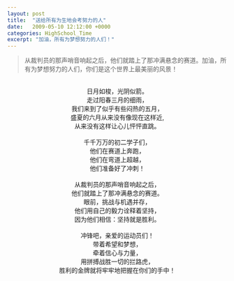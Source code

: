 ```yaml
---
layout: post
title:  "送给所有为生地会考努力的人"
date:   2009-05-10 12:12:00 +0000
categories: HighSchool_Time
excerpt: "加油，所有为梦想努力的人们！"
---
```


<div>
<blockquote class='quote-style'>
从裁判员的那声哨音响起之后，他们就踏上了那冲满悬念的赛道。加油，所有为梦想努力的人们，你们是这个世界上最美丽的风景！
</blockquote>
</div>

<div align='center'>
<br>
日月如梭，光阴似箭。 <br>
走过阳春三月的细雨， <br>
我们来到了似乎有些闷热的五月， <br>
盛夏的六月从来没有像现在这样近, <br>
从来没有这样让心儿怦怦直跳。 <br>
<br>
千千万万的初二学子们， <br>
他们在赛道上奔跑， <br>
他们在弯道上超越， <br>
他们准备好了冲刺！ <br>
<br>
从裁判员的那声哨音响起之后， <br>
他们就踏上了那冲满悬念的赛道。 <br>
眼前，挑战与机遇并存， <br>
他们用自己的毅力诠释着坚持， <br>
因为他们相信：坚持就是胜利。 <br>
<br>
冲锋吧，亲爱的运动员们！ <br>
带着希望和梦想， <br>
牵着信心与力量， <br>
用拼搏战胜一切的拦路虎， <br>
胜利的金牌就将牢牢地把握在你们的手中！<br>
</div>